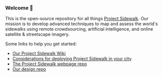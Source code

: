 ### Welcome 👋

This is the open-source repository for all things [Project Sidewalk](https://projectsidewalk.org). Our mission is to develop advanced techniques to map and assess the world's sidewalks using remote crowdsourcing, artificial intelligence, and online satellite & streetscape imagery.

Some links to help you get started:
* [Our Project Sidewalk Wiki](https://github.com/ProjectSidewalk/SidewalkWebpage/wiki)
* [Considerations for deploying Project Sidewalk in your city](https://github.com/ProjectSidewalk/SidewalkWebpage/wiki/Considerations-when-Preparing-for-and-Deploying-to-New-Cities)
* [The Project Sidewalk webpage repo](https://github.com/ProjectSidewalk/SidewalkWebpage)
* [Our design repo](https://github.com/ProjectSidewalk/Design)

<!--

**Here are some ideas to get you started:**

🙋‍♀️ A short introduction - what is your organization all about?
🌈 Contribution guidelines - how can the community get involved?
👩‍💻 Useful resources - where can the community find your docs? Is there anything else the community should know?
🍿 Fun facts - what does your team eat for breakfast?
🧙 Remember, you can do mighty things with the power of [Markdown](https://docs.github.com/github/writing-on-github/getting-started-with-writing-and-formatting-on-github/basic-writing-and-formatting-syntax)
-->
